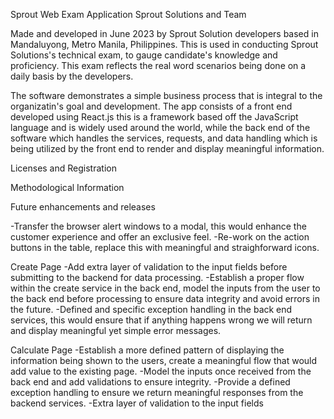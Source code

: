 Sprout Web Exam Application
Sprout Solutions and Team

Made and developed in June 2023 by Sprout Solution developers based in Mandaluyong, Metro Manila, Philippines. This is used in conducting Sprout Solutions's technical exam, to gauge candidate's knowledge and proficiency. This exam reflects the real word scenarios being done on a daily basis by the developers.

The software demonstrates a simple business process that is integral to the organizatin's goal and development. The app consists of a front end developed using React.js this is a framework based off the JavaScript language and is widely used around the world, while the back end of the software which handles the services, requests, and data handling which is being utilized by the front end to render and display meaningful information.

Licenses and Registration

Methodological Information

Future enhancements and releases

-Transfer the browser alert windows to a modal, this would enhance the customer experience and offer an exclusive feel. 
-Re-work on the action buttons in the table, replace this with meaningful and straighforward icons. 

Create Page
-Add extra layer of validation to the input fields before submitting to the backend for data processing. 
-Establish a proper flow within the create service in the back end, model the inputs from the user to the back end before processing to ensure data integrity and avoid errors in the future.
-Defined and specific exception handling in the back end services, this would ensure that if anything happens wrong we will return and display meaningful yet simple error messages.

Calculate Page
 -Establish a more defined pattern of displaying the information being shown to the users, create a meaningful flow that would add value to the existing page. 
-Model the inputs once received from the back end and add validations to ensure integrity.
-Provide a defined exception handling to ensure we return meaningful responses from the backend services.
-Extra layer of validation to the input fields 

